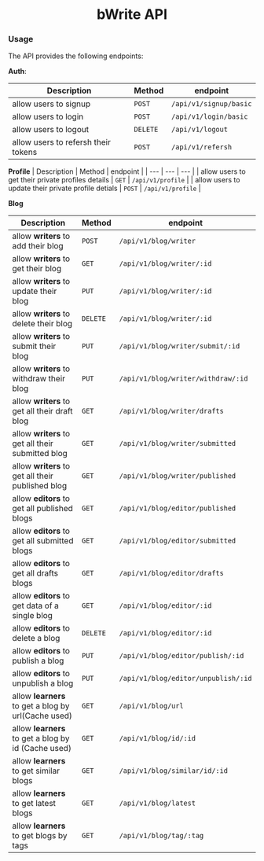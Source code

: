 <h1 align="center">bWrite API</h1>



### Usage

The API provides the following endpoints:

**Auth**: 

| Description |  Method   |   endpoint  | 
| --- | --- | --- | 
| allow users to signup | `POST` | `/api/v1/signup/basic` | 
| allow users to login | `POST` | `/api/v1/login/basic` | 
| allow users to logout | `DELETE` | `/api/v1/logout` | 
| allow users to refersh their tokens | `POST` | `/api/v1/refersh` |

**Profile**
| Description |  Method   |   endpoint  | 
| --- | --- | --- | 
| allow users to get their private profiles details | `GET` | `/api/v1/profile` | 
| allow users to update their private profile detials | `POST` | `/api/v1/profile` | 

**Blog**


| Description |  Method   |   endpoint  | 
| --- | --- | --- | 
| allow **writers** to add their blog | `POST` | `/api/v1/blog/writer` | 
| allow **writers** to get their blog | `GET` | `/api/v1/blog/writer/:id` | 
| allow **writers** to update their blog | `PUT` | `/api/v1/blog/writer/:id` | 
| allow **writers** to delete their blog | `DELETE` | `/api/v1/blog/writer/:id` | 
| allow **writers** to submit their blog | `PUT` | `/api/v1/blog/writer/submit/:id` | 
| allow **writers** to withdraw their blog | `PUT` | `/api/v1/blog/writer/withdraw/:id` | 
| allow **writers** to get all their draft blog | `GET` | `/api/v1/blog/writer/drafts` | 
| allow **writers** to get all their submitted blog | `GET` | `/api/v1/blog/writer/submitted` | 
| allow **writers** to get all their published blog | `GET` | `/api/v1/blog/writer/published` | 
| allow **editors** to get all published blogs | `GET` | `/api/v1/blog/editor/published` | 
| allow **editors** to get all submitted blogs | `GET` | `/api/v1/blog/editor/submitted` | 
| allow **editors** to get all drafts blogs | `GET` | `/api/v1/blog/editor/drafts` | 
| allow **editors** to get data of a single blog | `GET` | `/api/v1/blog/editor/:id` | 
| allow **editors** to delete a blog | `DELETE` | `/api/v1/blog/editor/:id` | 
| allow **editors** to publish a blog | `PUT` | `/api/v1/blog/editor/publish/:id` | 
| allow **editors** to unpublish a blog | `PUT` | `/api/v1/blog/editor/unpublish/:id` | 
| allow **learners** to get a blog by url(Cache used) | `GET` | `/api/v1/blog/url` | 
| allow **learners** to get a blog by id (Cache used) | `GET` | `/api/v1/blog/id/:id` | 
| allow **learners** to get similar blogs | `GET` | `/api/v1/blog/similar/id/:id` | 
| allow **learners** to get latest blogs | `GET` | `/api/v1/blog/latest` | 
| allow **learners** to get blogs by tags | `GET` | `/api/v1/blog/tag/:tag` | 









